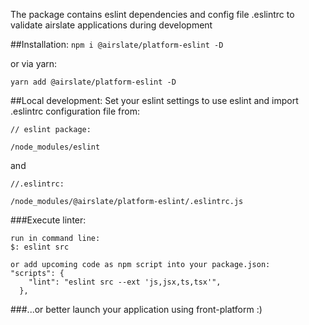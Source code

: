 The package contains eslint dependencies and config file .eslintrc to validate airslate applications during development

##Installation:
``npm i @airslate/platform-eslint -D ``

or via yarn:

``yarn add @airslate/platform-eslint -D``

##Local development:
Set your eslint settings to use eslint and import .eslintrc configuration file from:
```
// eslint package:

/node_modules/eslint
```
and
```
//.eslintrc:

/node_modules/@airslate/platform-eslint/.eslintrc.js
```

###Execute linter:
```$xslt
run in command line:
$: eslint src

or add upcoming code as npm script into your package.json:  
"scripts": {
    "lint": "eslint src --ext 'js,jsx,ts,tsx'",
  },
```
###...or better launch your application using front-platform :)
